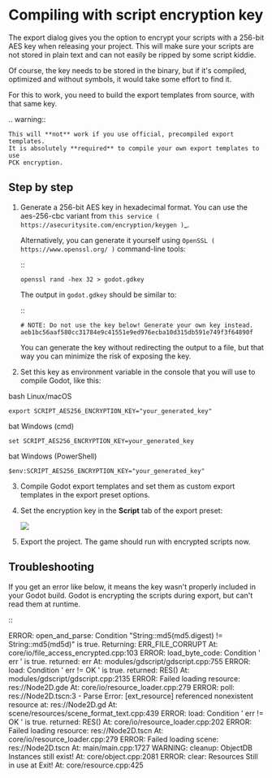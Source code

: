 

Compiling with script encryption key
====================================


The export dialog gives you the option to encrypt your scripts with a 256-bit
AES key when releasing your project. This will make sure your scripts are not
stored in plain text and can not easily be ripped by some script kiddie.

Of course, the key needs to be stored in the binary, but if it's compiled,
optimized and without symbols, it would take some effort to find it.

For this to work, you need to build the export templates from source,
with that same key.

.. warning::

    This will **not** work if you use official, precompiled export templates.
    It is absolutely **required** to compile your own export templates to use
    PCK encryption.

Step by step
------------

1. Generate a 256-bit AES key in hexadecimal format. You can use the aes-256-cbc variant from
   `this service ( https://asecuritysite.com/encryption/keygen )`_.

   Alternatively, you can generate it yourself using
   `OpenSSL ( https://www.openssl.org/ )` command-line tools:

   ::

       openssl rand -hex 32 > godot.gdkey

   The output in `godot.gdkey` should be similar to:

   ::

       # NOTE: Do not use the key below! Generate your own key instead.
       aeb1bc56aaf580cc31784e9c41551e9ed976ecba10d315db591e749f3f64890f

   You can generate the key without redirecting the output to a file, but
   that way you can minimize the risk of exposing the key.

2. Set this key as environment variable in the console that you will use to
   compile Godot, like this:


bash Linux/macOS

``` export SCRIPT_AES256_ENCRYPTION_KEY="your_generated_key" ```

bat Windows (cmd)

``` set SCRIPT_AES256_ENCRYPTION_KEY=your_generated_key ```

bat Windows (PowerShell)

``` $env:SCRIPT_AES256_ENCRYPTION_KEY="your_generated_key" ```

3. Compile Godot export templates and set them as custom export templates
   in the export preset options.

4. Set the encryption key in the **Script** tab of the export preset:

   ![](img/script_encryption_key.png)

5. Export the project. The game should run with encrypted scripts now.

Troubleshooting
---------------

If you get an error like below, it means the key wasn't properly included in
your Godot build. Godot is encrypting the scripts during export, but can't read
them at runtime.

::

   ERROR: open_and_parse: Condition "String::md5(md5.digest) != String::md5(md5d)" is true. Returning: ERR_FILE_CORRUPT
      At: core/io/file_access_encrypted.cpp:103
   ERROR: load_byte_code: Condition ' err ' is true. returned: err
      At: modules/gdscript/gdscript.cpp:755
   ERROR: load: Condition ' err != OK ' is true. returned: RES()
      At: modules/gdscript/gdscript.cpp:2135
   ERROR: Failed loading resource: res://Node2D.gde
      At: core/io/resource_loader.cpp:279
   ERROR: poll: res://Node2D.tscn:3 - Parse Error: [ext_resource] referenced nonexistent resource at: res://Node2D.gd
      At: scene/resources/scene_format_text.cpp:439
   ERROR: load: Condition ' err != OK ' is true. returned: RES()
      At: core/io/resource_loader.cpp:202
   ERROR: Failed loading resource: res://Node2D.tscn
      At: core/io/resource_loader.cpp:279
   ERROR: Failed loading scene: res://Node2D.tscn
      At: main/main.cpp:1727
   WARNING: cleanup: ObjectDB Instances still exist!
        At: core/object.cpp:2081
   ERROR: clear: Resources Still in use at Exit!
      At: core/resource.cpp:425
